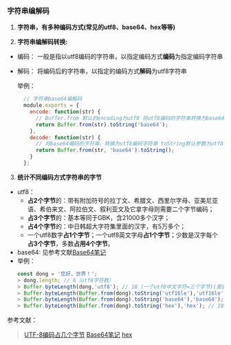 ### 字符串编解码

1. **字符串，有多种编码方式(常见的utf8、base64、hex等等)**

2. **字符串编解码转换:**
  + 编码： 一般是指以utf8编码的字符串，以指定编码方式**编码**为指定编码字符串
  + 解码： 将编码后的字符串，以指定的编码方式**解码**为utf8字符串

    举例：
    ```javascript
      // 字符串base64编解码
      module.exports = {
        encode: function(str) {
          // Buffer.from 默认的encoding为utf8 将utf8编码的字符串转换为base64编码的字符串
          return Buffer.from(str).toString('base64');
        },
        decode: function(str) {
          // 将base64编码的字符串，转换为utf8编码字符串 toString默认参数为utf8(toString('utf8'))
          return Buffer.from(str, 'base64').toString();
        }
      };
    ```
3. **统计不同编码方式字符串的字节**
  + utf8：
    + **占2个字节**的：带有附加符号的拉丁文、希腊文、西里尔字母、亚美尼亚语、希伯来文、阿拉伯文、叙利亚文及它拿字母则需要二个字节编码；
    + **占3个字节**的：基本等同于GBK，含21000多个汉字；
    + **占4个字节**的：中日韩超大字符集里面的汉字，有5万多个；
    + 一个utf8数字**占1个字节**；一个utf8英文字母**占1个字节**；少数是汉字每个**占3个字节**，多数**占用4个字节**。
  + base64: 见参考文献[Base64笔记](http://www.ruanyifeng.com/blog/2008/06/base64.html)
  + 举例：
       ```javascript
       const dong = '您好，世界！';
       > dong.length; // 6（utf8字符数）
       > Buffer.byteLength(dong,'utf8'); // 18 (一个utf8中文字符=三个字节)(里面的标点符号为中文下的)
       > Buffer.byteLength(Buffer.from(dong).toString('utf16le'),'utf16le'); // 18
       > Buffer.byteLength(Buffer.from(dong).toString('base64'),'base64'); // 18
       > Buffer.byteLength(Buffer.from(dong).toString('hex'),'hex'); // 18
       ```

参考文献：
> [UTF-8编码占几个字节](https://blog.csdn.net/bluetjs/article/details/52936943)
> [Base64笔记](http://www.ruanyifeng.com/blog/2008/06/base64.html)
> [hex](https://www.jianshu.com/p/57c4e8d3f035)

